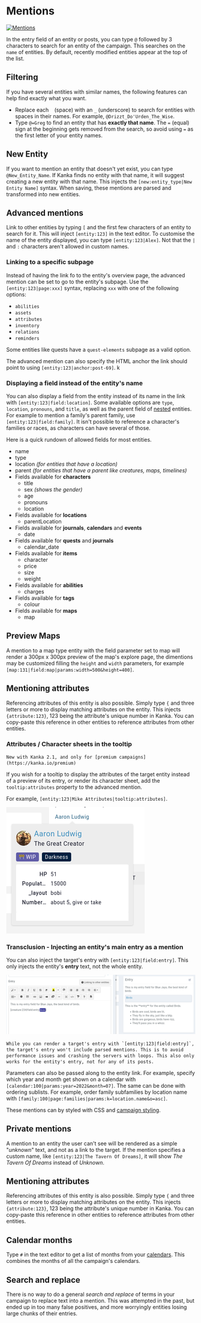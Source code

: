 # Mentions

[![Mentions](https://img.youtube.com/vi/GLVI3XV5PO0/0.jpg)](https://youtu.be/GLVI3XV5PO0)

In the entry field of an entity or posts, you can type `@` followed by 3 characters to search for an entity of the campaign. This searches on the `name` of entities. By default, recently modified entities appear at the top of the list.

## Filtering

If you have several entities with similar names, the following features can help find exactly what you want.

* Replace each ` ` (space) with an `_` (underscore) to search for entities with spaces in their names. For example, `@Drizzt_Do'Urden_The_Wise`.
* Type `@=Greg` to find an entity that has **exactly that name**. The `=` (equal) sign at the beginning gets removed from the search, so avoid using `=` as the first letter of your entity names.

## New Entity

If you want to mention an entity that doesn't yet exist, you can type `@New_Entity_Name`. If Kanka finds no entity with that name, it will suggest creating a new entity with that name. This injects the `[new:entity_type|New Entity Name]` syntax. When saving, these mentions are parsed and transformed into new entities. 

## Advanced mentions

Link to other entities by typing `[` and the first few characters of an entity to search for it. This will inject `[entity:123]` in the text editor. To customise the name of the entity displayed, you can type `[entity:123|Alex]`. Not that the `|` and `:` characters aren't allowed in custom names. 

### Linking to a specific subpage

Instead of having the link fo to the entity's overview page, the advanced mention can be set to go to the entity's subpage. Use the `[entity:123|page:xxx]` syntax, replacing `xxx` with one of the following options:

* `abilities`
* `assets`
* `attributes`
* `inventory`
* `relations`
* `reminders`

Some entities like quests have a `quest-elements` subpage as a valid option.

The advanced mention can also specify the HTML anchor the link should point to using `[entity:123|anchor:post-69]`.
k
### Displaying a field instead of the entity's name

You can also display a field from the entity instead of its name in the link with `[entity:123|field:location]`. Some available options are `type`, `location`, `pronouns`, and `title`, as well as the parent field of [nested](features/nested) entities. For example to mention a family's parent family, use `[entity:123|field:family]`. It isn't possible to reference a character's families or races, as characters can have several of those.

Here is a quick rundown of allowed fields for most entities.

* name
* type
* location _(for entities that have a location)_
* parent _(for entities that have a parent like creatures, maps, timelines)_
* Fields available for **characters**
  * title
  * sex _(shows the gender)_
  * age
  * pronouns
  * location
* Fields available for **locations**
  * parentLocation
* Fields available for **journals**, **calendars** and **events**
  * date
* Fields available for **quests** and **journals**
  * calendar_date
* Fields available for **items**
  * character
  * price
  * size
  * weight
* Fields available for **abilities**
  * charges
* Fields available for **tags**
    * colour
* Fields available for **maps**
    * map

## Preview Maps

A mention to a map type entity with the field parameter set to map will render a 300px x 300px preview of the map's explore page, the dimentions may be customized filling the `height` and `width` parameters, for example `[map:131|field:map|params:width=500&height=400]`.

## Mentioning attributes

Referencing attributes of this entity is also possible. Simply type `{` and three letters or more to display matching attributes on the entity. This injects `{attribute:123}`, 123 being the attribute's unique number in Kanka. You can copy-paste this reference in other entities to reference attributes from other entities.

### Attributes / Character sheets in the tooltip

```{admonition} New features
New with Kanka 2.1, and only for [premium campaigns](https://kanka.io/premium)
```

If you wish for a tooltip to display the attributes of the target entity instead of a preview of its entry, or render its character sheet, add the `tooltip:attributes` property to the advanced mention.

For example, `[entity:123|Mike Attributes|tooltip:attributes]`.

![A tooltip rendering attributes](img/mention-tooltip.png)

### Transclusion - Injecting an entity's main entry as a mention

You can also inject the target's entry with `[entity:123|field:entry]`. This only injects the entity's **entry** text, not the whole entity.

![Mention transclusion](img/transclude.png)

```{admonition} Limitation
While you can render a target's entry with `[entity:123|field:entry]`, the target's entry won't include parsed mentions. This is to avoid performance issues and crashing the servers with loops. This also only works for the entity's entry, not for any of its posts.
```

Parameters can also be passed along to the entity link. For example, specify which year and month get shown on a calendar with `[calendar:100|params:year=2022&month=07]`. The same can be done with ordering sublists. For example, order family subfamilies by location name with `[family:100|page:families|params:k=location.name&o=asc]`.


These mentions can by styled with CSS and [campaign styling](/features/campaigns/theming).

## Private mentions

A mention to an entity the user can't see will be rendered as a simple "_unknown_" text, and not as a link to the target. If the mention specifies a custom name, like `[entity:123|The Tavern Of Dreams]`, it will show _The Tavern Of Dreams_ instead of _Unknown_.

## Mentioning attributes

Referencing attributes of this entity is also possible. Simply type `{` and three letters or more to display matching attributes on the entity. This injects `{attribute:123}`, 123 being the attribute's unique number in Kanka. You can copy-paste this reference in other entities to reference attributes from other entities.

## Calendar months

Type `#` in the text editor to get a list of months from your [calendars](/entities/calendars). This combines the months of all the campaign's calendars.

## Search and replace

There is no way to do a general *search and replace* of terms in your campaign to replace text into a mention. This was attempted in the past, but ended up in too many false positives, and more worryingly entities losing large chunks of their entries.
